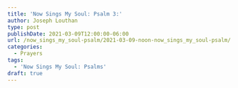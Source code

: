 ```yaml
---
title: 'Now Sings My Soul: Psalm 3:'
author: Joseph Louthan
type: post
publishDate: 2021-03-09T12:00:00-06:00
url: /now_sings_my_soul-psalm/2021-03-09-noon-now_sings_my_soul-psalm/
categories:
  - Prayers
tags:
  - 'Now Sings My Soul: Psalms'
draft: true
---
```

<pre>
<div style="font-variant: small-caps;">

</div>

</pre>
